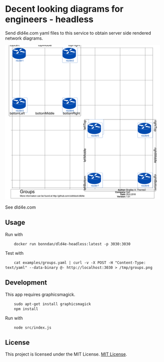 # Decent looking diagrams for engineers - headless

Send dld4e.com yaml files to this service to obtain server side rendered network diagrams.

![Groups](https://raw.githubusercontent.com/bonndan/dld4e-headless/master/examples/groups.png)


See dld4e.com

## Usage

 Run with

        docker run bonndan/dld4e-headless:latest -p 3030:3030

Test with

        cat examples/groups.yaml | curl -v -X POST -H "Content-Type: text/yaml" --data-binary @- http://localhost:3030 > /tmp/groups.png

## Development

This app requires graphicsmagick.

        sudo apt-get install graphicsmagick
        npm install

 Run with

        node src/index.js

## License

This project is licensed under the MIT License. [MIT License](http://www.opensource.org/licenses/MIT).
